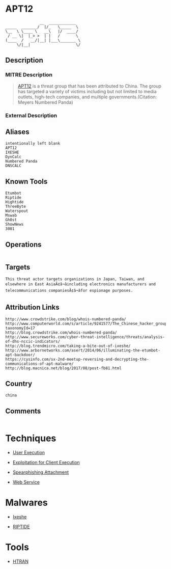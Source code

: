 
# APT12

```
               __  ____________  
_____  _______/  |/_   \_____  \ 
\__  \ \____ \   __\   |/  ____/ 
 / __ \|  |_> >  | |   /       \ 
(____  /   __/|__| |___\_______ \
     \/|__|                    \/

```

## Description

### MITRE Description

> [APT12](https://attack.mitre.org/groups/G0005) is a threat group that has been attributed to China. The group has targeted a variety of victims including but not limited to media outlets, high-tech companies, and multiple governments.(Citation: Meyers Numbered Panda)

### External Description

> 

## Aliases

```
intentionally left blank
APT12
IXESHE
DynCalc
Numbered Panda
DNSCALC
```

## Known Tools

```
Etumbot
Riptide
Hightide
ThreeByte
Waterspout
Mswab
Gh0st
ShowNews
3001
```

## Operations

```

```

## Targets

```
This threat actor targets organizations in Japan, Taiwan, and elsewhere in East AsiaÃ¢â¬âincluding electronics manufacturers and telecommunications companiesÃ¢â¬âfor espionage purposes.
```

## Attribution Links

```
http://www.crowdstrike.com/blog/whois-numbered-panda/
http://www.computerworld.com/s/article/9241577/The_Chinese_hacker_group_that_hit_the_N.Y._Times_is_back_with_updated_tools?taxonomyId=17
http://blog.crowdstrike.com/whois-numbered-panda/
http://www.secureworks.com/cyber-threat-intelligence/threats/analysis-of-dhs-nccic-indicators/
http://blog.trendmicro.com/taking-a-bite-out-of-ixeshe/
http://www.arbornetworks.com/asert/2014/06/illuminating-the-etumbot-apt-backdoor/
https://cysinfo.com/sx-2nd-meetup-reversing-and-decrypting-the-communications-of-apt-malware/
http://blog.macnica.net/blog/2017/08/post-fb81.html
```

## Country

```
china
```

## Comments

```

```

# Techniques


* [User Execution](../techniques/User-Execution.md)

* [Exploitation for Client Execution](../techniques/Exploitation-for-Client-Execution.md)
    
* [Spearphishing Attachment](../techniques/Spearphishing-Attachment.md)
    
* [Web Service](../techniques/Web-Service.md)
    

# Malwares


* [Ixeshe](../malwares/Ixeshe.md)

* [RIPTIDE](../malwares/RIPTIDE.md)
    

# Tools


* [HTRAN](../tools/HTRAN.md)

